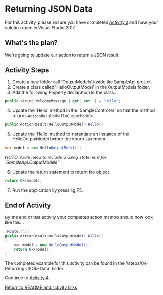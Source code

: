 # Returning JSON Data

For this activity, please ensure you have completed [Activity 3](03-CreateControllerAndAction.md) and have your solution open in Visual Studio 2017.

## What's the plan?

We're going to update our action to return a JSON result.

## Activity Steps

1. Create a new folder call 'OutputModels' inside the SampleApi project.
2. Create a class called 'HelloOutputModel' in the OutputModels folder.
3. Add the following Property declaration to the class...

``` csharp
public string WelcomeMessage { get; set; } = "Hello";
```

4. Update the 'Hello' method in the 'SampleController' so that the method returns `ActionResult<HelloOutputModel>`

``` csharp
public ActionResult<HelloOutputModel> Hello()
```

5. Update the 'Hello' method to instantiate an instance of the HelloOutputModel before the return statement.

``` csharp
var model = new HelloOutputModel();
```
*NOTE: You'll need to include a using statement for 'SampleApi.OutputModels'*

6. Update the return statement to return the object.

``` csharp
return Ok(model);
```

7. Run the application by pressing F5.

## End of Activity

By the end of this activity your completed action method should now look like this...
``` csharp
[Route("")]
public ActionResult<HelloOutputModel> Hello()
{
    var model = new HelloOutputModel();
    return Ok(model);
}
```

The completed example for this activity can be found in the '/steps/04-Returning-JSON-Data' folder.

Continue to [Activity 4](04-ReturningJsonData.md).

[Return to README and activity links](../README.md)